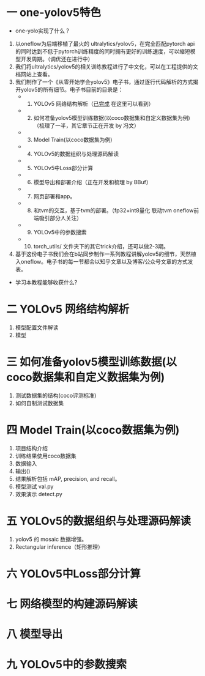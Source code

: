 
# 一 one-yolov5特色

- one-yolo实现了什么？
1. 以oneflow为后端移植了最火的 ultralytics/yolov5，在完全匹配pytorch api的同时达到不低于pytorch训练精度的同时拥有更好的训练速度，可以缩短模型开发周期。（调优还在进行中）
2. 我们将ultralytics/yolov5的相关训练教程进行了中文化，可以在工程提供的文档网站上查看。
3. 我们制作了一个《从零开始学会yolov5》电子书，通过逐行代码解析的方式揭开yolov5的所有细节。电子书目前的目录是：
     - 1. YOLOv5 网络结构解析（[已完成](https://github.com/Oneflow-Inc/one-yolov5/pull/22/files#diff-8ff42d2e1cf4be6aaa21912d441ac6b0ddc7fb350d0b9504f635c56f36cdfdf0) 在这里可以看到）
     - 2. 如何准备yolov5模型训练数据(以coco数据集和自定义数据集为例) （梳理了一半，其它章节正在开发 by 冯文）
     - 3. Model Train(以coco数据集为例)
     - 4. YOLOv5的数据组织与处理源码解读
     - 5. YOLOv5中Loss部分计算
     - 6. 模型导出和部署介绍（正在开发和梳理 by BBuf）
     - 7. 网页部署和app。
     - 8. 和tvm的交互，基于tvm的部署。（fp32+int8量化 联动tvm oneflow前端吸引部分人关注）
     - 9. YOLOv5中的参数搜索
     - 10. torch_utils/ 文件夹下的其它trick介绍，还可以做2-3期。
 4. 基于这份电子书我们会在b站同步制作一系列教程讲解yolov5的细节，天然植入oneflow。电子书的每一节都会以知乎文章以及博客/公众号文章的方式发表。




- 学习本教程能够收获什么?

# 二 YOLOv5 网络结构解析
1. 模型配置文件解读
2. 模型
   
# 三 如何准备yolov5模型训练数据(以coco数据集和自定义数据集为例)
1. 测试数据集的结构(coco评测标准)
2. 如何自制测试数据集

# 四 Model Train(以coco数据集为例)
1. 项目结构介绍
2. 训练结果使用coco数据集
3. 数据输入
4. 输出()
5. 结果解析包括 mAP, precision, and recall。
6. 模型测试 val.py 
7. 效果演示 detect.py 

# 五 YOLOv5的数据组织与处理源码解读
1. yolov5 的 mosaic 数据增强。
2. Rectangular inference（矩形推理）


# 六 YOLOv5中Loss部分计算

# 七 网络模型的构建源码解读

# 八 模型导出 

# 九 YOLOv5中的参数搜索
